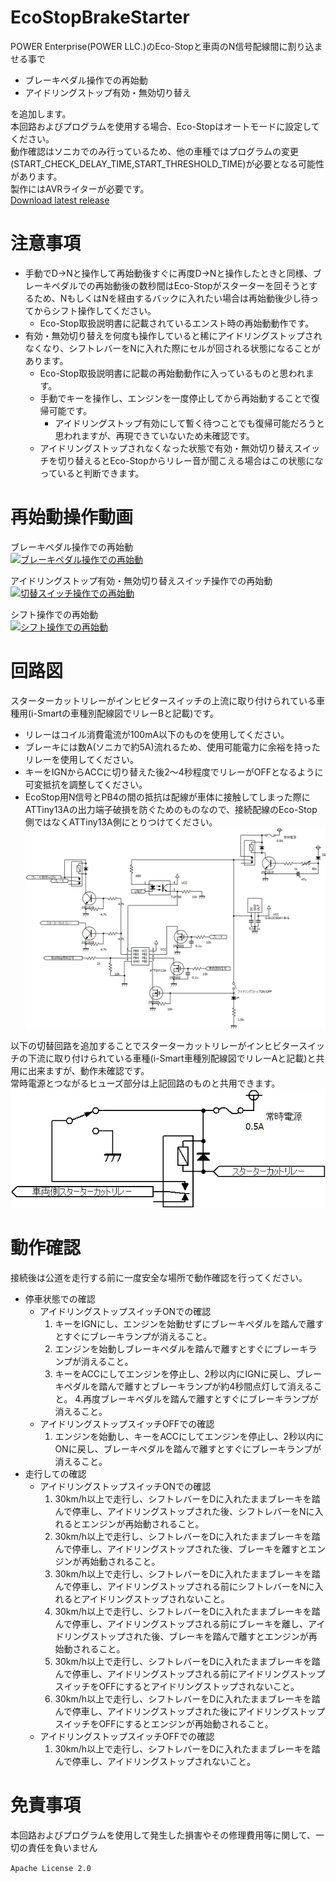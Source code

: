# EcoStopBrakeStarter

POWER Enterprise(POWER LLC.)のEco-Stopと車両のN信号配線間に割り込ませる事で  
- ブレーキペダル操作での再始動
- アイドリングストップ有効・無効切り替え

を追加します。  
本回路およびプログラムを使用する場合、Eco-Stopはオートモードに設定してください。  
動作確認はソニカでのみ行っているため、他の車種ではプログラムの変更(START_CHECK_DELAY_TIME,START_THRESHOLD_TIME)が必要となる可能性があります。  
製作にはAVRライターが必要です。  
[Download latest release](../../releases)

# 注意事項
- 手動でD→Nと操作して再始動後すぐに再度D→Nと操作したときと同様、ブレーキペダルでの再始動後の数秒間はEco-Stopがスターターを回そうとするため、NもしくはNを経由するバックに入れたい場合は再始動後少し待ってからシフト操作してください。
    - Eco-Stop取扱説明書に記載されているエンスト時の再始動動作です。
- 有効・無効切り替えを何度も操作していると稀にアイドリングストップされなくなり、シフトレバーをNに入れた際にセルが回される状態になることがあります。
    - Eco-Stop取扱説明書に記載の再始動動作に入っているものと思われます。
    - 手動でキーを操作し、エンジンを一度停止してから再始動することで復帰可能です。
        - アイドリングストップ有効にして暫く待つことでも復帰可能だろうと思われますが、再現できていないため未確認です。
    - アイドリングストップされなくなった状態で有効・無効切り替えスイッチを切り替えるとEco-Stopからリレー音が聞こえる場合はこの状態になっていると判断できます。

# 再始動操作動画
ブレーキペダル操作での再始動  
[![ブレーキペダル操作での再始動](https://img.youtube.com/vi/8QJhcB1Uzlw/0.jpg)](https://www.youtube.com/watch?v=8QJhcB1Uzlw)

アイドリングストップ有効・無効切り替えスイッチ操作での再始動  
[![切替スイッチ操作での再始動](https://img.youtube.com/vi/qSqv4JRvUJY/0.jpg)](https://www.youtube.com/watch?v=qSqv4JRvUJY)

シフト操作での再始動  
[![シフト操作での再始動](https://img.youtube.com/vi/vhFaXYEGKy0/0.jpg)](https://www.youtube.com/watch?v=vhFaXYEGKy0)

# 回路図
スターターカットリレーがインヒビタースイッチの上流に取り付けられている車種用(i-Smartの車種別配線図でリレーBと記載)です。
- リレーはコイル消費電流が100mA以下のものを使用してください。
- ブレーキには数A(ソニカで約5A)流れるため、使用可能電力に余裕を持ったリレーを使用してください。
- キーをIGNからACCに切り替えた後2～4秒程度でリレーがOFFとなるように可変抵抗を調整してください。
- EcoStop用N信号とPB4の間の抵抗は配線が車体に接触してしまった際にATTiny13Aの出力端子破損を防ぐためのものなので、接続配線のEco-Stop側ではなくATTiny13A側にとりつけてください。  
![EcoStopBrakeStarter.png](/CircuitDiagrams/EcoStopBrakeStarter.png "EcoStopBrakeStarter")

以下の切替回路を追加することでスターターカットリレーがインヒビタースイッチの下流に取り付けられている車種(i-Smart車種別配線図でリレーAと記載)と共用に出来ますが、動作未確認です。  
常時電源とつながるヒューズ部分は上記回路のものと共用できます。
![StarterCutRelay.png](/CircuitDiagrams/StarterCutRelay.png "StarterCutRelay")

# 動作確認
接続後は公道を走行する前に一度安全な場所で動作確認を行ってください。
- 停車状態での確認
    - アイドリングストップスイッチONでの確認
        1. キーをIGNにし、エンジンを始動せずにブレーキペダルを踏んで離すとすぐにブレーキランプが消えること。
        2. エンジンを始動しブレーキペダルを踏んで離すとすぐにブレーキランプが消えること。
        3. キーをACCにしてエンジンを停止し、2秒以内にIGNに戻し、ブレーキペダルを踏んで離すとブレーキランプが約4秒間点灯して消えること。
        4.再度ブレーキペダルを踏んで離すとすぐにブレーキランプが消えること。
    - アイドリングストップスイッチOFFでの確認
        1. エンジンを始動し、キーをACCにしてエンジンを停止し、2秒以内にONに戻し、ブレーキペダルを踏んで離すとすぐにブレーキランプが消えること。
- 走行しての確認
    - アイドリングストップスイッチONでの確認
        1. 30km/h以上で走行し、シフトレバーをDに入れたままブレーキを踏んで停車し、アイドリングストップされた後、シフトレバーをNに入れるとエンジンが再始動されること。
        2. 30km/h以上で走行し、シフトレバーをDに入れたままブレーキを踏んで停車し、アイドリングストップされた後、ブレーキを離すとエンジンが再始動されること。
        3. 30km/h以上で走行し、シフトレバーをDに入れたままブレーキを踏んで停車し、アイドリングストップされる前にシフトレバーをNに入れるとアイドリングストップされないこと。
        4. 30km/h以上で走行し、シフトレバーをDに入れたままブレーキを踏んで停車し、アイドリングストップされる前にブレーキを離し、アイドリングストップされた後、ブレーキを踏んで離すとエンジンが再始動されること。
        5. 30km/h以上で走行し、シフトレバーをDに入れたままブレーキを踏んで停車し、アイドリングストップされる前にアイドリングストップスイッチをOFFにするとアイドリングストップされないこと。
        6. 30km/h以上で走行し、シフトレバーをDに入れたままブレーキを踏んで停車し、アイドリングストップされた後にアイドリングストップスイッチをOFFにするとエンジンが再始動されること。
    - アイドリングストップスイッチOFFでの確認
        1. 30km/h以上で走行し、シフトレバーをDに入れたままブレーキを踏んで停車し、アイドリングストップされないこと。


# 免責事項
本回路およびプログラムを使用して発生した損害やその修理費用等に関して、一切の責任を負いません

`Apache License 2.0`
